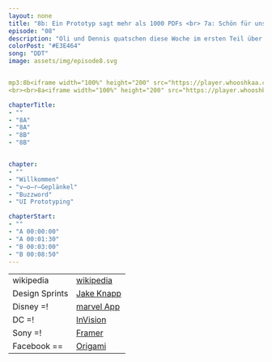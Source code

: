 ```yaml
---
layout: none
title: "8b: Ein Prototyp sagt mehr als 1000 PDFs <br> 7a: Schön für uns"
episode: "08"
description: "Oli und Dennis quatschen diese Woche im ersten Teil über beeindruckende U-Boote, neue Jobs und fantastische Storytelling Tools. Der zweite Teil wird ganz meta mit Buzzwords und einem UI Prototyping 101"
colorPost: "#E3E464"
song: "DDT"
image: assets/img/episode8.svg


mp3:8b<iframe width="100%" height="200" src="https://player.whooshkaa.com/player/episode/id/103624?visual=true" frameborder="0"></iframe>  
<br><br>8a<iframe width="100%" height="200" src="https://player.whooshkaa.com/player/episode/id/100442?visual=true" frameborder="0"></iframe>

chapterTitle:
- ""
- "8A"
- "8A"
- "8B"
- "8B"


chapter:
- ""
- "Willkommen"
- "v̶o̶r̶Geplänkel"
- "Buzzword"
- "UI Prototyping"

chapterStart:
- ""
- "A 00:00:00"
- "A 00:01:30"
- "B 00:03:00"
- "B 00:08:50"
---
```


<!-- nach 8 einträgen ein neues table erstellen, danke :) !-->

| | |
|:-|:-|
|wikipedia | [wikipedia](www.wikipedia.de )|
|Design Sprints| [Jake Knapp](http://www.thesprintbook.com/) |
|Disney =! |  [marvel App](https://marvelapp.com/)|
| DC =!| [InVision](https://invision.com/) |
| Sony =! | [Framer](https://framer.com/)  |
| Facebook == | [Origami](https://origami.design/)  |

